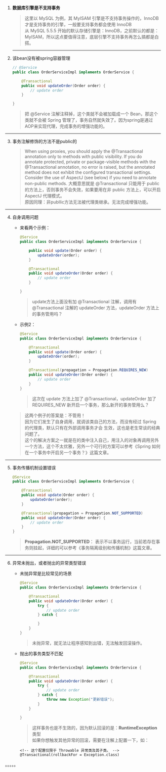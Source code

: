 <!-- ## Spring 事务失效的场景以及对应的解决方案 -->

1.  **数据库引擎是不支持事务**
    > 这里以 MySQL 为例，其 MyISAM 引擎是不支持事务操作的，InnoDB 才是支持事务的引擎，一般要支持事务都会使用 InnoDB  
    从 MySQL 5.5.5 开始的默认存储引擎是：InnoDB，之前默认的都是：MyISAM，所以这点要值得注意，底层引擎不支持事务再怎么搞都是白搭。
    ***
2. 该bean没有被spring容器管理
    ```java
    // @Service
    public class OrderServiceImpl implements OrderService {

        @Transactional
        public void updateOrder(Order order) {
            // update order
        }

    }
    ```
    > 把 @Service 注解注释掉，这个类就不会被加载成一个 Bean，那这个类就不会被 Spring 管理了，事务自然就失效了。因为spring是通过AOP来实现代理，完成事务的增强功能的。
***
3. 事务注解修饰的方法不是public的
    > When using proxies, you should apply the @Transactional annotation only to methods with public visibility. If you do annotate protected, private or package-visible methods with the @Transactional annotation, no error is raised, but the annotated method does not exhibit the configured transactional settings. Consider the use of AspectJ (see below) if you need to annotate non-public methods.
    > 大概意思就是 @Transactional 只能用于 public 的方法上，否则事务不会失效，如果要用在非 public 方法上，可以开启 AspectJ 代理模式。  
    > 原因同理：非publlic方法无法被代理类继承。无法完成增强功能。
***
4. 自身调用问题
    - 来看两个示例：

        ```java
        @Service
        public class OrderServiceImpl implements OrderService {

            public void update(Order order) {
                updateOrder(order);
            }

            @Transactional
            public void updateOrder(Order order) {
                // update order
            }

        }
        ```
        > update方法上面没有加 @Transactional 注解，调用有 @Transactional 注解的 updateOrder 方法，updateOrder 方法上的事务管用吗？

    - 示例2：
        ```java
        @Service
        public class OrderServiceImpl implements OrderService {

            @Transactional
            public void update(Order order) {
                updateOrder(order);
            }

            @Transactional(propagation = Propagation.REQUIRES_NEW)
            public void updateOrder(Order order) {
                // update order
            }
        }
        ```
        > 这次在 update 方法上加了 @Transactional，updateOrder 加了 REQUIRES_NEW 新开启一个事务，那么新开的事务管用么？
    > 这两个例子的答案是：不管用！  
    > 因为它们发生了自身调用，就调该类自己的方法，而没有经过 Spring 的代理类，默认只有在外部调用事务才会 生效，这也是老生常谈的经典问题了。  
    > 这个的解决方案之一就是在的类中注入自己，用注入的对象再调用另外一个方法，这个不太优雅，另外一个可行的方案可以参考《Spring 如何在一个事务中开启另一个事务？》这篇文章。

***
5. 事务传播机制设置错误

    ```java
    @Service
    public class OrderServiceImpl implements OrderService {

        @Transactional
        public void update(Order order) {
            updateOrder(order);
        }

        @Transactional(propagation = Propagation.NOT_SUPPORTED)
        public void updateOrder(Order order) {
            // update order
        }
    }
    ```
    > **Propagation.NOT_SUPPORTED**： 表示不以事务运行，当前若存在事务则挂起，详细的可以参考《事务隔离级别和传播机制》这篇文章。

***
6. 异常未抛出，或者抛出的异常类型错误
    - 未抛异常是比较常见的场景
        ```java
        @Service
        public class OrderServiceImpl implements OrderService {

            @Transactional
            public void updateOrder(Order order) {
                try {
                    // update order
                } catch {

                }
            }
        }

        ```
        > 未抛异常，就无法让程序感知到出错，无法触发回滚操作。
    - 抛出的事务类型不匹配 
        ```java
        @Service
        public class OrderServiceImpl implements OrderService {

            @Transactional
            public void updateOrder(Order order) {
                try {
                    // update order
                } catch {
                    throw new Exception("更新错误");
                }
            }

        }
        ```
        > 这样事务也是不生效的，因为默认回滚的是：**RuntimeException** 类型  
        如果你想触发其他异常的回滚，需要在注解上配置一下，如：
        
        ```text
        <!-- 这个配置仅限于 Throwable 异常类及其子类。 -->
        @Transactional(rollbackFor = Exception.class)
        ```
        
。。。。。


